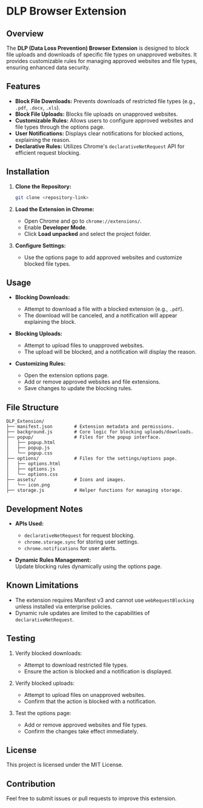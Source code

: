 
# DLP Browser Extension

## Overview
The **DLP (Data Loss Prevention) Browser Extension** is designed to block file uploads and downloads of specific file types on unapproved websites. It provides customizable rules for managing approved websites and file types, ensuring enhanced data security.

## Features
- **Block File Downloads:** Prevents downloads of restricted file types (e.g., `.pdf`, `.docx`, `.xls`).
- **Block File Uploads:** Blocks file uploads on unapproved websites.
- **Customizable Rules:** Allows users to configure approved websites and file types through the options page.
- **User Notifications:** Displays clear notifications for blocked actions, explaining the reason.
- **Declarative Rules:** Utilizes Chrome's `declarativeNetRequest` API for efficient request blocking.

## Installation
1. **Clone the Repository:**  
   ```bash
   git clone <repository-link>
   ```

2. **Load the Extension in Chrome:**  
   - Open Chrome and go to `chrome://extensions/`.
   - Enable **Developer Mode**.
   - Click **Load unpacked** and select the project folder.

3. **Configure Settings:**  
   - Use the options page to add approved websites and customize blocked file types.

## Usage
- **Blocking Downloads:**  
  - Attempt to download a file with a blocked extension (e.g., `.pdf`).  
  - The download will be canceled, and a notification will appear explaining the block.

- **Blocking Uploads:**  
  - Attempt to upload files to unapproved websites.  
  - The upload will be blocked, and a notification will display the reason.

- **Customizing Rules:**  
  - Open the extension options page.  
  - Add or remove approved websites and file extensions.  
  - Save changes to update the blocking rules.

## File Structure
```
DLP_Extension/
├── manifest.json        # Extension metadata and permissions.
├── background.js        # Core logic for blocking uploads/downloads.
├── popup/               # Files for the popup interface.
│   ├── popup.html
│   ├── popup.js
│   └── popup.css
├── options/             # Files for the settings/options page.
│   ├── options.html
│   ├── options.js
│   └── options.css
├── assets/              # Icons and images.
│   └── icon.png
├── storage.js           # Helper functions for managing storage.
```

## Development Notes
- **APIs Used:**
  - `declarativeNetRequest` for request blocking.
  - `chrome.storage.sync` for storing user settings.
  - `chrome.notifications` for user alerts.

- **Dynamic Rules Management:**  
  Update blocking rules dynamically using the options page.

## Known Limitations
- The extension requires Manifest v3 and cannot use `webRequestBlocking` unless installed via enterprise policies.
- Dynamic rule updates are limited to the capabilities of `declarativeNetRequest`.

## Testing
1. Verify blocked downloads:
   - Attempt to download restricted file types.
   - Ensure the action is blocked and a notification is displayed.

2. Verify blocked uploads:
   - Attempt to upload files on unapproved websites.
   - Confirm that the action is blocked with a notification.

3. Test the options page:
   - Add or remove approved websites and file types.
   - Confirm the changes take effect immediately.

## License
This project is licensed under the MIT License.

## Contribution
Feel free to submit issues or pull requests to improve this extension.
